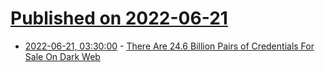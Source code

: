 # [Published on 2022-06-21](index.md)

* [2022-06-21, 03:30:00](https://tech.slashdot.org/story/22/06/20/2111252/there-are-246-billion-pairs-of-credentials-for-sale-on-dark-web?utm_source=rss1.0mainlinkanon&utm_medium=feed) - [There Are 24.6 Billion Pairs of Credentials For Sale On Dark Web](https://tech.slashdot.org/story/22/06/20/2111252/there-are-246-billion-pairs-of-credentials-for-sale-on-dark-web?utm_source=rss1.0mainlinkanon&utm_medium=feed)
